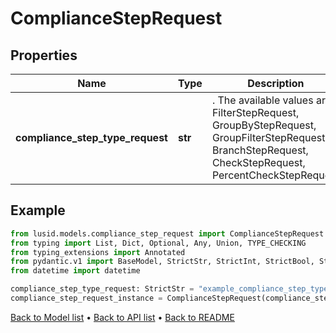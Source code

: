 # ComplianceStepRequest

## Properties
Name | Type | Description | Notes
------------ | ------------- | ------------- | -------------
**compliance_step_type_request** | **str** | . The available values are: FilterStepRequest, GroupByStepRequest, GroupFilterStepRequest, BranchStepRequest, CheckStepRequest, PercentCheckStepRequest | 
## Example

```python
from lusid.models.compliance_step_request import ComplianceStepRequest
from typing import List, Dict, Optional, Any, Union, TYPE_CHECKING
from typing_extensions import Annotated
from pydantic.v1 import BaseModel, StrictStr, StrictInt, StrictBool, StrictFloat, StrictBytes, Field, validator, ValidationError, conlist, constr
from datetime import datetime

compliance_step_type_request: StrictStr = "example_compliance_step_type_request"
compliance_step_request_instance = ComplianceStepRequest(compliance_step_type_request=compliance_step_type_request)

```

[Back to Model list](../README.md#documentation-for-models) &#8226; [Back to API list](../README.md#documentation-for-api-endpoints) &#8226; [Back to README](../README.md)

